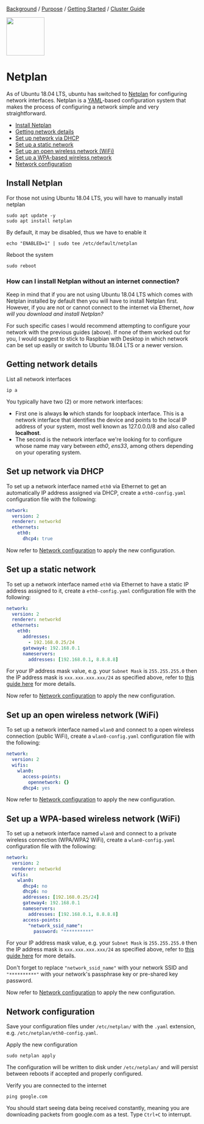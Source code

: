 [Background](Background.md) / [Purpose](Purpose.md) / [Getting Started](Getting_Started.md) / [Cluster Guide](Cluster_Guide.md)


<img src="https://image.flaticon.com/icons/svg/2526/2526509.svg" width="100px" height="100px"/>


# Netplan

As of Ubuntu 18.04 LTS, ubuntu has switched to [Netplan](https://netplan.io/) for configuring network interfaces. Netplan is a [YAML](https://en.wikipedia.org/wiki/YAML)-based configuration system that makes the process of configuring a network simple and very straightforward.

* [Install Netplan](#install-netplan)
* [Getting network details](#getting-network-details)
* [Set up network via DHCP](#set-up-network-via-dhcp)
* [Set up a static network](#set-up-a-static-network)
* [Set up an open wireless network (WiFi)](#set-up-an-open-wireless-network-wifi)
* [Set up a WPA-based wireless network](#set-up-a-wpa-based-wireless-network-wifi)
* [Network configuration](#network-configuration)

## Install Netplan

For those not using Ubuntu 18.04 LTS, you will have to manually install netplan
```cli
sudo apt update -y
sudo apt install netplan
```

By default, it may be disabled, thus we have to enable it
```cli
echo "ENABLED=1" | sudo tee /etc/default/netplan
```

Reboot the system
```cli
sudo reboot
```


### How can I install Netplan without an internet connection?

Keep in mind that if you are not using Ubuntu 18.04 LTS which comes with Netplan installed by default then you will have to install Netplan first. However, if you are not or cannot connect to the internet via Ethernet, _how will you download and install Netplan?_

For such specific cases I would recommend attempting to configure your network with the previous guides (above). If none of them worked out for you, I would suggest to stick to Raspbian with Desktop in which network can be set up easily or switch to Ubuntu 18.04 LTS or a newer version.


## Getting network details

List all network interfaces
```cli
ip a
```

You typically have two (2) or more network interfaces:
* First one is always **lo** which stands for loopback interface. This is a network interface that identifies the device and points to the local IP address of your system, most well known as 127.0.0.0/8 and also called **localhost**.
* The second is the network interface we're looking for to configure whose name may vary between _eth0_, _ens33_, among others depending on your operating system.


## Set up network via DHCP

To set up a network interface named `eth0` via Ethernet to get an automatically IP address assigned via DHCP, create a `eth0-config.yaml` configuration file with the following:
```yaml
network:
  version: 2
  renderer: networkd
  ethernets:
    eth0:
      dhcp4: true
```

Now refer to [Network configuration](#network-configuration) to apply the new configuration.


## Set up a static network

To set up a network interface named `eth0` via Ethernet to have a static IP address assigned to it, create a `eth0-config.yaml` configuration file with the following:
```yaml
network:
  version: 2
  renderer: networkd
  ethernets:
    eth0:
      addresses:
        - 192.168.0.25/24
      gateway4: 192.168.0.1
      nameservers:
        addresses: [192.168.0.1, 8.8.8.8]
```

For your IP address mask value, e.g. your `Subnet Mask` is `255.255.255.0` then the IP address mask is `xxx.xxx.xxx.xxx/24` as specified above, refer to [this guide here](https://www.aelius.com/njh/subnet_sheet.html) for more details.

Now refer to [Network configuration](#network-configuration) to apply the new configuration.


## Set up an open wireless network (WiFi)

To set up a network interface named `wlan0` and connect to a open wireless connection (public WiFi), create a `wlan0-config.yaml` configuration file with the following:
```yaml
network:
  version: 2
  wifis:
    wlan0:
      access-points:
        opennetwork: {}
      dhcp4: yes
```

Now refer to [Network configuration](#network-configuration) to apply the new configuration.


## Set up a WPA-based wireless network (WiFi)

To set up a network interface named `wlan0` and connect to a private wireless connection (WPA/WPA2 WiFi), create a `wlan0-config.yaml` configuration file with the following:
```yaml
network:
  version: 2
  renderer: networkd
  wifis:
    wlan0:
      dhcp4: no
      dhcp6: no
      addresses: [192.168.0.25/24]
      gateway4: 192.168.0.1
      nameservers:
        addresses: [192.168.0.1, 8.8.8.8]
      access-points:
        "network_ssid_name":
          password: "**********"
```

For your IP address mask value, e.g. your `Subnet Mask` is `255.255.255.0` then the IP address mask is `xxx.xxx.xxx.xxx/24` as specified above, refer to [this guide here](https://www.aelius.com/njh/subnet_sheet.html) for more details.

Don't forget to replace `"network_ssid_name"` with your network SSID and `"**********"` with your network's passphrase key or pre-shared key password.

Now refer to [Network configuration](#network-configuration) to apply the new configuration.


## Network configuration

Save your configuration files under `/etc/netplan/` with the `.yaml` extension, e.g. `/etc/netplan/eth0-config.yaml`.

Apply the new configuration
```cli
sudo netplan apply
```
The configuration will be written to disk under `/etc/netplan/` and will persist between reboots if accepted and properly configured.

Verify you are connected to the internet
```cli
ping google.com
```
You should start seeing data being received constantly, meaning you are downloading packets from google.com as a test. Type `Ctrl+C` to interrupt.
